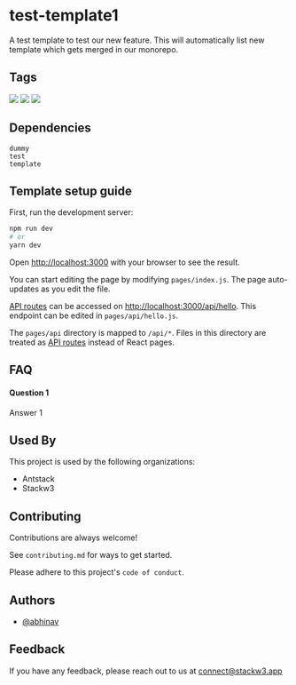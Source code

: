 # test-template1

A test template to test our new feature. This will automatically list new template which gets merged in our monorepo.


## Tags

![](https://img.shields.io/badge/-test-informational)
![](https://img.shields.io/badge/-template-informational)
![](https://img.shields.io/badge/-new-informational)


## Dependencies

`dummy`<br/>
`test`<br/>
`template`<br/>


## Template setup guide

First, run the development server:

```bash
npm run dev
# or
yarn dev
```

Open [http://localhost:3000](http://localhost:3000) with your browser to see the result.

You can start editing the page by modifying `pages/index.js`. The page auto-updates as you edit the file.

[API routes](https://nextjs.org/docs/api-routes/introduction) can be accessed on [http://localhost:3000/api/hello](http://localhost:3000/api/hello). This endpoint can be edited in `pages/api/hello.js`.

The `pages/api` directory is mapped to `/api/*`. Files in this directory are treated as [API routes](https://nextjs.org/docs/api-routes/introduction) instead of React pages.


## FAQ

#### Question 1

Answer 1


## Used By

This project is used by the following organizations:

- Antstack
- Stackw3


## Contributing

Contributions are always welcome!

See `contributing.md` for ways to get started.

Please adhere to this project's `code of conduct`.


## Authors

- [@abhinav](https://www.github.com/abhin1509)


## Feedback

If you have any feedback, please reach out to us at connect@stackw3.app
